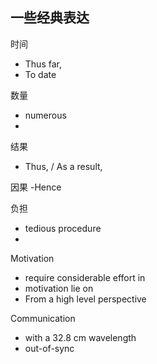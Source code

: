 ## 一些经典表达
时间
- Thus far,
- To date

数量
- numerous
- 

结果
- Thus, / As a result,

因果
-Hence

负担
- tedious procedure
-

Motivation
- require considerable effort in
- motivation lie on
- From a high level perspective

Communication
- with a 32.8 cm wavelength
- out-of-sync
